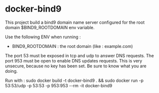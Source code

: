 docker-bind9 
================
This project build a bind9 domain name server configured for the root domain $BIND9_ROOTDOMAIN env variable.

Use the following ENV when running :
- BIND9_ROOTDOMAIN : the root domain (like : example.com)

The port 53 must be exposed in tcp and udp to answer DNS requests. The port 953 must be open to enable DNS updates requests. This is very unsecure, because no key has been set.
Be sure to know what you are doing.

Run with :
sudo docker build -t docker-bind9 . && sudo docker run -p 53:53/udp -p 53:53 -p 953:953 --rm -it docker-bind9
